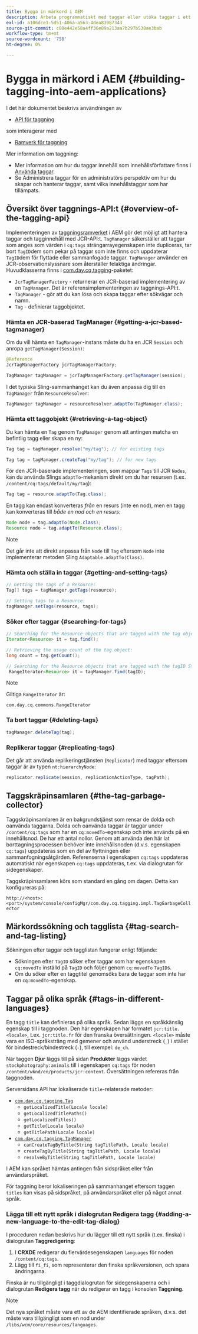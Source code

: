 ```yaml
---
title: Bygga in märkord i AEM
description: Arbeta programmatiskt med taggar eller utöka taggar i ett anpassat AEM
exl-id: a106dce1-5d51-406a-a563-4dea83987343
source-git-commit: c08e442e58a4ff36e89a213aa7b297b538ae3bab
workflow-type: tm+mt
source-wordcount: '758'
ht-degree: 0%

---
```


# Bygga in märkord i AEM {#building-tagging-into-aem-applications}

I det här dokumentet beskrivs användningen av

* [API för taggning](https://www.adobe.io/experience-manager/reference-materials/cloud-service/javadoc/com/day/cq/tagging/package-summary.html)

som interagerar med

* [Ramverk för taggning](tagging-framework.md)

Mer information om taggning:

* Mer information om hur du taggar innehåll som innehållsförfattare finns i [Använda taggar](/help/sites-cloud/authoring/features/tags.md).
* Se Administrera taggar för en administratörs perspektiv om hur du skapar och hanterar taggar, samt vilka innehållstaggar som har tillämpats.

## Översikt över taggnings-API:t {#overview-of-the-tagging-api}

Implementeringen av [taggningsramverket](tagging-framework.md) i AEM gör det möjligt att hantera taggar och tagginnehåll med JCR-API:t. `TagManager` säkerställer att taggar som anges som värden i  `cq:tags` strängarrayegenskapen inte dupliceras, tar bort  `TagID`dem som pekar på taggar som inte finns och uppdaterar  `TagID`dem för flyttade eller sammanfogade taggar. `TagManager` använder en JCR-observationslyssnare som återställer felaktiga ändringar. Huvudklasserna finns i [com.day.cq.tagging](https://www.adobe.io/experience-manager/reference-materials/cloud-service/javadoc/com/day/cq/tagging/package-summary.html)-paketet:

* `JcrTagManagerFactory` - returnerar en JCR-baserad implementering av en  `TagManager`. Det är referensimplementeringen av taggnings-API:t.
* `TagManager` - gör att du kan lösa och skapa taggar efter sökvägar och namn.
* `Tag` - definierar taggobjektet.

### Hämta en JCR-baserad TagManager {#getting-a-jcr-based-tagmanager}

Om du vill hämta en `TagManager`-instans måste du ha en JCR `Session` och anropa `getTagManager(Session)`:

```java
@Reference
JcrTagManagerFactory jcrTagManagerFactory;

TagManager tagManager = jcrTagManagerFactory.getTagManager(session);
```

I det typiska Sling-sammanhanget kan du även anpassa dig till en `TagManager` från `ResourceResolver`:

```java
TagManager tagManager = resourceResolver.adaptTo(TagManager.class);
```

### Hämta ett taggobjekt {#retrieving-a-tag-object}

Du kan hämta en `Tag` genom `TagManager` genom att antingen matcha en befintlig tagg eller skapa en ny:

```java
Tag tag = tagManager.resolve("my/tag"); // for existing tags

Tag tag = tagManager.createTag("my/tag"); // for new tags
```

För den JCR-baserade implementeringen, som mappar `Tags` till JCR `Nodes`, kan du använda Slings `adaptTo`-mekanism direkt om du har resursen (t.ex. `/content/cq:tags/default/my/tag`):

```java
Tag tag = resource.adaptTo(Tag.class);
```

En tagg kan endast konverteras *från* en resurs (inte en nod), men en tagg kan konverteras till *både en nod och en resurs:*

```java
Node node = tag.adaptTo(Node.class);
Resource node = tag.adaptTo(Resource.class);
```

>[!NOTE]
>
>Det går inte att direkt anpassa från `Node` till `Tag` eftersom `Node` inte implementerar metoden Sling `Adaptable.adaptTo(Class)`.

### Hämta och ställa in taggar {#getting-and-setting-tags}

```java
// Getting the tags of a Resource:
Tag[] tags = tagManager.getTags(resource);

// Setting tags to a Resource:
tagManager.setTags(resource, tags);
```

### Söker efter taggar {#searching-for-tags}

```java
// Searching for the Resource objects that are tagged with the tag object:
Iterator<Resource> it = tag.find();

// Retrieving the usage count of the tag object:
long count = tag.getCount();

// Searching for the Resource objects that are tagged with the tagID String:
 RangeIterator<Resource> it = tagManager.find(tagID);
```

>[!NOTE]
>
>Giltiga `RangeIterator` är:
>
>`com.day.cq.commons.RangeIterator`

### Ta bort taggar {#deleting-tags}

```java
tagManager.deleteTag(tag);
```

### Replikerar taggar {#replicating-tags}

Det går att använda replikeringstjänsten (`Replicator`) med taggar eftersom taggar är av typen `nt:hierarchyNode`:

```java
replicator.replicate(session, replicationActionType, tagPath);
```

## Taggskräpinsamlaren {#the-tag-garbage-collector}

Taggskräpinsamlaren är en bakgrundstjänst som rensar de dolda och oanvända taggarna. Dolda och oanvända taggar är taggar under `/content/cq:tags` som har en `cq:movedTo`-egenskap och inte används på en innehållsnod. De har ett antal nollor. Genom att använda den här lat borttagningsprocessen behöver inte innehållsnoden (d.v.s. egenskapen `cq:tags`) uppdateras som en del av flyttningen eller sammanfogningsåtgärden. Referenserna i egenskapen `cq:tags` uppdateras automatiskt när egenskapen `cq:tags` uppdateras, t.ex. via dialogrutan för sidegenskaper.

Taggskräpinsamlaren körs som standard en gång om dagen. Detta kan konfigureras på:

`http://<host>:<port>/system/console/configMgr/com.day.cq.tagging.impl.TagGarbageCollector`

## Märkordssökning och tagglista {#tag-search-and-tag-listing}

Sökningen efter taggar och tagglistan fungerar enligt följande:

* Sökningen efter `TagID` söker efter taggar som har egenskapen `cq:movedTo` inställd på `TagID` och följer genom `cq:movedTo` `TagID`s.
* Om du söker efter en taggtitel genomsöks bara de taggar som inte har en `cq:movedTo`-egenskap.

## Taggar på olika språk {#tags-in-different-languages}

En tagg `title` kan definieras på olika språk. Sedan läggs en språkkänslig egenskap till i taggnoden. Den här egenskapen har formatet `jcr:title.<locale>`, t.ex. `jcr:title.fr` för den franska översättningen. `<locale>` måste vara en ISO-språksträng med gemener och använd understreck (`_`) i stället för bindestreck/bindestreck (`-`), till exempel:  `de_ch`.

När taggen **Djur** läggs till på sidan **Produkter** läggs värdet `stockphotography:animals` till i egenskapen `cq:tags` för noden `/content/wknd/en/products/jcr:content`. Översättningen refereras från taggnoden.

Serversidans API har lokaliserade `title`-relaterade metoder:

* [`com.day.cq.tagging.Tag`](https://www.adobe.io/experience-manager/reference-materials/cloud-service/javadoc/com/day/cq/tagging/Tag.html)
   * `getLocalizedTitle(Locale locale)`
   * `getLocalizedTitlePaths()`
   * `getLocalizedTitles()`
   * `getTitle(Locale locale)`
   * `getTitlePath(Locale locale)`
* [`com.day.cq.tagging.TagManager`](https://www.adobe.io/experience-manager/reference-materials/cloud-service/javadoc/com/day/cq/tagging/TagManager.html)
   * `canCreateTagByTitle(String tagTitlePath, Locale locale)`
   * `createTagByTitle(String tagTitlePath, Locale locale)`
   * `resolveByTitle(String tagTitlePath, Locale locale)`

I AEM kan språket hämtas antingen från sidspråket eller från användarspråket.

För taggning beror lokaliseringen på sammanhanget eftersom taggen `titles` kan visas på sidspråket, på användarspråket eller på något annat språk.

### Lägga till ett nytt språk i dialogrutan Redigera tagg {#adding-a-new-language-to-the-edit-tag-dialog}

I proceduren nedan beskrivs hur du lägger till ett nytt språk (t.ex. finska) i dialogrutan **Taggredigering**:

1. I **CRXDE** redigerar du flervärdesegenskapen `languages` för noden `/content/cq:tags`.
1. Lägg till `fi_fi`, som representerar den finska språkversionen, och spara ändringarna.

Finska är nu tillgängligt i taggdialogrutan för sidegenskaperna och i dialogrutan **Redigera tagg** när du redigerar en tagg i konsolen **Taggning**.

>[!NOTE]
>
>Det nya språket måste vara ett av de AEM identifierade språken, d.v.s. det måste vara tillgängligt som en nod under `/libs/wcm/core/resources/languages`.
